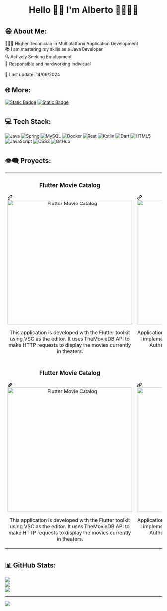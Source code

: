 <h1 align="center"> Hello 👋🏻 I'm Alberto 👨🏻‍💻✨</h1>

# <h2>😄 About Me:</h2>
👨🏻‍🎓 Higher Technician in Multiplatform Application Development<br>📚 I am mastering my skills as a Java Developer<br>🔍 Actively Seeking Employment<br>🦾 Responsible and hardworking individual<br><br>📆 Last update: 14/06/2024

## <h2>🌐 More:</h2>
<a href="https://www.linkedin.com/in/alberto-garcia-gomez"><img alt="Static Badge" src="https://img.shields.io/badge/LinkedIn-blue?logo=linkedin&logoColor=white"></a>
<a href="https://drive.google.com/file/d/1A4EKtOlDkg5bmNnCKI9L9Kp3TxZIdOPc/view"><img alt="Static Badge" src="https://img.shields.io/badge/Curriculum-red?logo=readdotcv&logoColor=white"></a>


# <h2>💻 Tech Stack: </h2>
![Java](https://img.shields.io/badge/java-%23ED8B00.svg?style=for-the-badge&logo=openjdk&logoColor=white) 
![Spring](https://img.shields.io/badge/spring-%236DB33F.svg?style=for-the-badge&logo=spring&logoColor=white) 
![MySQL](https://img.shields.io/badge/mysql-4479A1.svg?style=for-the-badge&logo=mysql&logoColor=white)
![Docker](https://img.shields.io/badge/Docker-2CA5E0?style=for-the-badge&logo=docker&logoColor=white)
![Rest](https://img.shields.io/badge/Rest-FF3621?style=for-the-badge&logo=Rest&logoColor=white)
![Kotlin](https://img.shields.io/badge/kotlin-%237F52FF.svg?style=for-the-badge&logo=kotlin&logoColor=white) 
![Dart](https://img.shields.io/badge/flutter-%230175C2.svg?style=for-the-badge&logo=dart&logoColor=white) 
![HTML5](https://img.shields.io/badge/html5-%23E34F26.svg?style=for-the-badge&logo=html5&logoColor=white) 
![JavaScript](https://img.shields.io/badge/javascript-%23323330.svg?style=for-the-badge&logo=javascript&logoColor=%23F7DF1E) 
![CSS3](https://img.shields.io/badge/css3-%231572B6.svg?style=for-the-badge&logo=css3&logoColor=white) 
![GitHub](https://img.shields.io/badge/github-%23121011.svg?style=for-the-badge&logo=github&logoColor=white)


# <h2>👁‍🗨 Proyects: </h2>
<table>
  <tbody>
    <tr>
      <td width="50%">
        <div class="markdown-heading" dir="auto"><h3 align="center" class="heading-element" dir="auto">Flutter Movie Catalog</h3><a id="user-content-flutter-movie-catalog" class="anchor" aria-label="Permalink: Flutter Movie Catalog" href="#app-catalog"><svg class="octicon octicon-link" viewBox="0 0 16 16" version="1.1" width="16" height="16" aria-hidden="true"><path d="m7.775 3.275 1.25-1.25a3.5 3.5 0 1 1 4.95 4.95l-2.5 2.5a3.5 3.5 0 0 1-4.95 0 .751.751 0 0 1 .018-1.042.751.751 0 0 1 1.042-.018 1.998 1.998 0 0 0 2.83 0l2.5-2.5a2.002 2.002 0 0 0-2.83-2.83l-1.25 1.25a.751.751 0 0 1-1.042-.018.751.751 0 0 1-.018-1.042Zm-4.69 9.64a1.998 1.998 0 0 0 2.83 0l1.25-1.25a.751.751 0 0 1 1.042.018.751.751 0 0 1 .018 1.042l-1.25 1.25a3.5 3.5 0 1 1-4.95-4.95l2.5-2.5a3.5 3.5 0 0 1 4.95 0 .751.751 0 0 1-.018 1.042.751.751 0 0 1-1.042.018 1.998 1.998 0 0 0-2.83 0l-2.5 2.5a1.998 1.998 0 0 0 0 2.83Z"></path></svg></a>
        </div>
        <div align="center" dir="auto">
          <a <a href="https://github.com/albingg98/Flutter_MovieCatalog.git"><img src="https://github.com/albingg98/albingg98/assets/77321072/c1ccc432-ac85-40a0-b466-ca9325553829" width="400" alt="Flutter Movie Catalog" data-canonical-src="https://i.imgur.com/7uCBigG.jpg" style="max-width: 100%;"> </a>
<p dir="auto"></p><p dir="auto">This application is developed with the Flutter toolkit using VSC as the editor. It uses TheMovieDB API to make HTTP requests to display the movies currently in theaters.</p>
        </div>
      </td>
      <td width="50%">
        <div class="markdown-heading" dir="auto"><h3 align="center" class="heading-element" dir="auto">Kotlin Sport App</h3><a id="user-content-kotlin-sport-app" class="anchor" aria-label="Permalink: Kotlin Sport App" href="#app-catalog"><svg class="octicon octicon-link" viewBox="0 0 16 16" version="1.1" width="16" height="16" aria-hidden="true"><path d="m7.775 3.275 1.25-1.25a3.5 3.5 0 1 1 4.95 4.95l-2.5 2.5a3.5 3.5 0 0 1-4.95 0 .751.751 0 0 1 .018-1.042.751.751 0 0 1 1.042-.018 1.998 1.998 0 0 0 2.83 0l2.5-2.5a2.002 2.002 0 0 0-2.83-2.83l-1.25 1.25a.751.751 0 0 1-1.042-.018.751.751 0 0 1-.018-1.042Zm-4.69 9.64a1.998 1.998 0 0 0 2.83 0l1.25-1.25a.751.751 0 0 1 1.042.018.751.751 0 0 1 .018 1.042l-1.25 1.25a3.5 3.5 0 1 1-4.95-4.95l2.5-2.5a3.5 3.5 0 0 1 4.95 0 .751.751 0 0 1-.018 1.042.751.751 0 0 1-1.042.018 1.998 1.998 0 0 0-2.83 0l-2.5 2.5a1.998 1.998 0 0 0 0 2.83Z"></path></svg></a>
        </div>
        <div align="center" dir="auto">
          <a href="https://github.com/albingg98/Android_BeYourBest.git"><img src="https://github.com/albingg98/albingg98/assets/77321072/df6b3978-0d7d-4957-ab8d-28f7354f64cd" width="400" alt="Kotlin Sport App" data-canonical-src="https://i.imgur.com/7uCBigG.jpg" style="max-width: 100%;"></a>
<p dir="auto"></p><p dir="auto">Application developed in Android Studio using Kotlin. I implemented Firebase to use its services such as Authentication and Database. I also used a geolocation algorithm.</p>
        </div>
      </td>
    </tr>
    <tr>
      <td width="50%">
        <div class="markdown-heading" dir="auto"><h3 align="center" class="heading-element" dir="auto">Flutter Movie Catalog</h3><a id="user-content-flutter-movie-catalog" class="anchor" aria-label="Permalink: Flutter Movie Catalog" href="#app-catalog"><svg class="octicon octicon-link" viewBox="0 0 16 16" version="1.1" width="16" height="16" aria-hidden="true"><path d="m7.775 3.275 1.25-1.25a3.5 3.5 0 1 1 4.95 4.95l-2.5 2.5a3.5 3.5 0 0 1-4.95 0 .751.751 0 0 1 .018-1.042.751.751 0 0 1 1.042-.018 1.998 1.998 0 0 0 2.83 0l2.5-2.5a2.002 2.002 0 0 0-2.83-2.83l-1.25 1.25a.751.751 0 0 1-1.042-.018.751.751 0 0 1-.018-1.042Zm-4.69 9.64a1.998 1.998 0 0 0 2.83 0l1.25-1.25a.751.751 0 0 1 1.042.018.751.751 0 0 1 .018 1.042l-1.25 1.25a3.5 3.5 0 1 1-4.95-4.95l2.5-2.5a3.5 3.5 0 0 1 4.95 0 .751.751 0 0 1-.018 1.042.751.751 0 0 1-1.042.018 1.998 1.998 0 0 0-2.83 0l-2.5 2.5a1.998 1.998 0 0 0 0 2.83Z"></path></svg></a>
        </div>
        <div align="center" dir="auto">
          <a <a href="https://github.com/albingg98/Flutter_MovieCatalog.git"><img src="https://github.com/albingg98/albingg98/assets/77321072/c1ccc432-ac85-40a0-b466-ca9325553829" width="400" alt="Flutter Movie Catalog" data-canonical-src="https://i.imgur.com/7uCBigG.jpg" style="max-width: 100%;"> </a>
<p dir="auto"></p><p dir="auto">This application is developed with the Flutter toolkit using VSC as the editor. It uses TheMovieDB API to make HTTP requests to display the movies currently in theaters.</p>
        </div>
      </td>
      <td width="50%">
        <div class="markdown-heading" dir="auto"><h3 align="center" class="heading-element" dir="auto">Kotlin Sport App</h3><a id="user-content-kotlin-sport-app" class="anchor" aria-label="Permalink: Kotlin Sport App" href="#app-catalog"><svg class="octicon octicon-link" viewBox="0 0 16 16" version="1.1" width="16" height="16" aria-hidden="true"><path d="m7.775 3.275 1.25-1.25a3.5 3.5 0 1 1 4.95 4.95l-2.5 2.5a3.5 3.5 0 0 1-4.95 0 .751.751 0 0 1 .018-1.042.751.751 0 0 1 1.042-.018 1.998 1.998 0 0 0 2.83 0l2.5-2.5a2.002 2.002 0 0 0-2.83-2.83l-1.25 1.25a.751.751 0 0 1-1.042-.018.751.751 0 0 1-.018-1.042Zm-4.69 9.64a1.998 1.998 0 0 0 2.83 0l1.25-1.25a.751.751 0 0 1 1.042.018.751.751 0 0 1 .018 1.042l-1.25 1.25a3.5 3.5 0 1 1-4.95-4.95l2.5-2.5a3.5 3.5 0 0 1 4.95 0 .751.751 0 0 1-.018 1.042.751.751 0 0 1-1.042.018 1.998 1.998 0 0 0-2.83 0l-2.5 2.5a1.998 1.998 0 0 0 0 2.83Z"></path></svg></a>
        </div>
        <div align="center" dir="auto">
          <a href="https://github.com/albingg98/Android_BeYourBest.git"><img src="https://github.com/albingg98/albingg98/assets/77321072/df6b3978-0d7d-4957-ab8d-28f7354f64cd" width="400" alt="Kotlin Sport App" data-canonical-src="https://i.imgur.com/7uCBigG.jpg" style="max-width: 100%;"></a>
<p dir="auto"></p><p dir="auto">Application developed in Android Studio using Kotlin. I implemented Firebase to use its services such as Authentication and Database. I also used a geolocation algorithm.</p>
        </div>
      </td>
    </tr>
  </tbody>
</table>

# <h2>📊 GitHub Stats:</h2>
![](https://github-readme-stats.vercel.app/api?username=albingg98&theme=dark&hide_border=false&include_all_commits=true&count_private=true)<br/>
![](https://github-readme-streak-stats.herokuapp.com/?user=albingg98&theme=dark&hide_border=false)<br/>
![](https://github-readme-stats.vercel.app/api/top-langs/?username=albingg98&theme=dark&hide_border=false&include_all_commits=true&count_private=true&layout=compact)

---
[![](https://visitcount.itsvg.in/api?id=albingg98&icon=0&color=1)](https://visitcount.itsvg.in)
